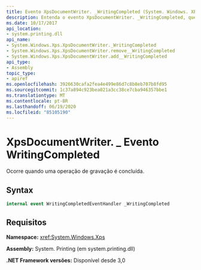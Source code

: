 ```yaml
---
title: Evento XpsDocumentWriter. _WritingCompleted (System. Windows. XPS)
description: Entenda o evento XpsDocumentWriter. _WritingCompleted, que ocorre quando uma operação de gravação para um documento XPS (XML Paper Specification) é concluída no .NET.
ms.date: 10/17/2017
api_location:
- system.printing.dll
api_name:
- System.Windows.Xps.XpsDocumentWriter._WritingCompleted
- System.Windows.Xps.XpsDocumentWriter.remove__WritingCompleted
- System.Windows.Xps.XpsDocumentWriter.add__WritingCompleted
api_type:
- Assembly
topic_type:
- apiref
ms.openlocfilehash: 3926630cafa2fea4e499e86d7c8b8eb707b8fd95
ms.sourcegitcommit: 1c37a894c923bea021a3cc38ce7cba946357bbe1
ms.translationtype: MT
ms.contentlocale: pt-BR
ms.lasthandoff: 06/19/2020
ms.locfileid: "85105190"
---
```

# <a name="xpsdocumentwriter_writingcompleted-event"></a>XpsDocumentWriter. \_ Evento WritingCompleted

Ocorre quando uma operação de gravação é concluída.

## <a name="syntax"></a>Syntax

``` csharp
internal event WritingCompletedEventHandler _WritingCompleted
```

## <a name="requirements"></a>Requisitos

**Namespace:** <xref:System.Windows.Xps>

**Assembly:** System. Printing (em system.printing.dll)

**.NET Framework versões:** Disponível desde 3,0
